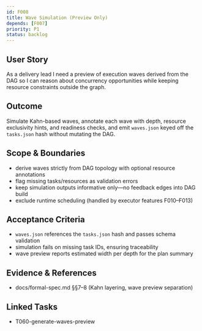 ```yaml
---
id: F008
title: Wave Simulation (Preview Only)
depends: [F007]
priority: P1
status: backlog
---
```


## User Story
As a delivery lead I need a preview of execution waves derived from the DAG so I can reason about concurrency opportunities while keeping resource constraints outside the graph.

## Outcome
Simulate Kahn-based waves, annotate each wave with depth, resource exclusivity hints, and readiness checks, and emit `waves.json` keyed off the `tasks.json` hash without mutating the DAG.

## Scope & Boundaries
- derive waves strictly from DAG topology with optional resource annotations
- flag missing tasks/resources as validation errors
- keep simulation outputs informative only—no feedback edges into DAG build
- exclude runtime scheduling (handled by executor features F010–F013)

## Acceptance Criteria
- `waves.json` references the `tasks.json` hash and passes schema validation
- simulation fails on missing task IDs, ensuring traceability
- wave preview reports estimated width per depth for the plan summary

## Evidence & References
- docs/formal-spec.md §§7–8 (Kahn layering, wave preview separation)

## Linked Tasks
- T060-generate-waves-preview
